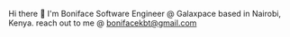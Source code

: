 Hi there 👋 I'm Boniface
Software Engineer @ Galaxpace based in Nairobi, Kenya.
reach out to me @ bonifacekbt@gmail.com
